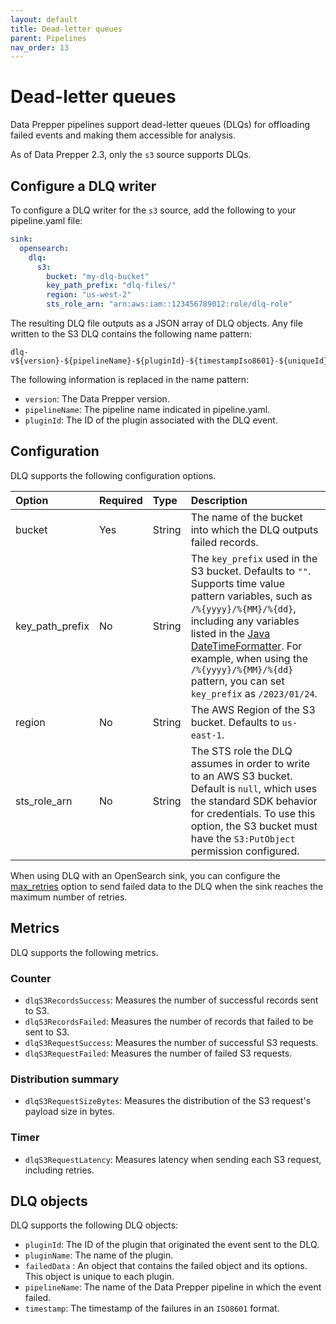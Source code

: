 ```yaml
---
layout: default
title: Dead-letter queues
parent: Pipelines
nav_order: 13
---
```


# Dead-letter queues

Data Prepper pipelines support dead-letter queues (DLQs) for offloading failed events and making them accessible for analysis.

As of Data Prepper 2.3, only the `s3` source supports DLQs.

## Configure a DLQ writer

To configure a DLQ writer for the `s3` source, add the following to your pipeline.yaml file:

```yaml
sink:
  opensearch:
    dlq:
      s3:
        bucket: "my-dlq-bucket"
        key_path_prefix: "dlq-files/"
        region: "us-west-2"
        sts_role_arn: "arn:aws:iam::123456789012:role/dlq-role"
```

The resulting DLQ file outputs as a JSON array of DLQ objects. Any file written to the S3 DLQ contains the following name pattern:

```
dlq-v${version}-${pipelineName}-${pluginId}-${timestampIso8601}-${uniqueId}
```

The following information is replaced in the name pattern:

- `version`: The Data Prepper version.
- `pipelineName`: The pipeline name indicated in pipeline.yaml.
- `pluginId`: The ID of the plugin associated with the DLQ event.

## Configuration

DLQ supports the following configuration options.

| Option          | Required | Type   | Description                                                                                                                                                                                                                                                                                                                                                                                |
| :-------------- | :------- | :----- | :----------------------------------------------------------------------------------------------------------------------------------------------------------------------------------------------------------------------------------------------------------------------------------------------------------------------------------------------------------------------------------------- |
| bucket          | Yes      | String | The name of the bucket into which the DLQ outputs failed records.                                                                                                                                                                                                                                                                                                                          |
| key_path_prefix | No       | String | The `key_prefix` used in the S3 bucket. Defaults to `""`. Supports time value pattern variables, such as `/%{yyyy}/%{MM}/%{dd}`, including any variables listed in the [Java DateTimeFormatter](https://docs.oracle.com/javase/8/docs/api/java/time/format/DateTimeFormatter.html). For example, when using the `/%{yyyy}/%{MM}/%{dd}` pattern, you can set `key_prefix` as `/2023/01/24`. |
| region          | No       | String | The AWS Region of the S3 bucket. Defaults to `us-east-1`.                                                                                                                                                                                                                                                                                                                                  |
| sts_role_arn    | No       | String | The STS role the DLQ assumes in order to write to an AWS S3 bucket. Default is `null`, which uses the standard SDK behavior for credentials. To use this option, the S3 bucket must have the `S3:PutObject` permission configured.                                                                                                                                                         |

When using DLQ with an OpenSearch sink, you can configure the [max_retries]({{site.url}}{{site.baseurl}}/data-prepper/pipelines/configuration/sinks/opensearch/#configure-max_retries) option to send failed data to the DLQ when the sink reaches the maximum number of retries.

## Metrics

DLQ supports the following metrics.

### Counter

- `dlqS3RecordsSuccess`: Measures the number of successful records sent to S3.
- `dlqS3RecordsFailed`: Measures the number of records that failed to be sent to S3.
- `dlqS3RequestSuccess`: Measures the number of successful S3 requests.
- `dlqS3RequestFailed`: Measures the number of failed S3 requests.

### Distribution summary

- `dlqS3RequestSizeBytes`: Measures the distribution of the S3 request's payload size in bytes.

### Timer

- `dlqS3RequestLatency`: Measures latency when sending each S3 request, including retries.

## DLQ objects

DLQ supports the following DLQ objects:

- `pluginId`: The ID of the plugin that originated the event sent to the DLQ.
- `pluginName`: The name of the plugin.
- `failedData` : An object that contains the failed object and its options. This object is unique to each plugin.
- `pipelineName`: The name of the Data Prepper pipeline in which the event failed.
- `timestamp`: The timestamp of the failures in an `ISO8601` format.
